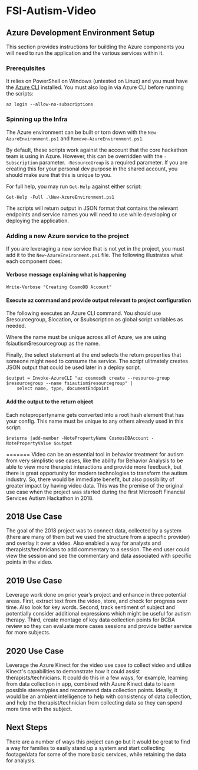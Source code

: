 # FSI-Autism-Video


## Azure Development Environment Setup

This section provides instructions for building the Azure components you will need to run the application and the various services within it. 

### Prerequisites

It relies on PowerShell on Windows (untested on Linux) and you must have the [Azure CLI](https://docs.microsoft.com/en-us/cli/azure/install-azure-cli?view=azure-cli-latest) installed.  You must also log in via Azure CLI before running the scripts:

    az login --allow-no-subscriptions

### Spinning up the Infra

The Azure environment can be built or torn down with the `New-AzureEnvironment.ps1` and `Remove-AzureEnvironment.ps1`.

By default, these scripts work against the account that the core hackathon team is using in Azure.  However, this can be overridden with the `-Subscription` parameter.  `-ResourceGroup` is a required parameter.  If you are creating this for your personal dev purpose in the shared account, you should make sure that this is unique to you.

For full help, you may run `Get-Help` against either script:

	Get-Help -Full .\New-AzureEnvironment.ps1

The scripts will return output in JSON format that contains the relevant endpoints and service names you will need to use while developing or deploying the application.

### Adding a new Azure service to the project
If you are leveraging a new service that is not yet in the project, you must add it to the `New-AzureEnvironment.ps1` file.  The following illustrates what each component does:

#### Verbose message explaining what is happening

	Write-Verbose "Creating CosmoDB Account"
	
#### Execute az command and provide output relevant to project configuration
The following executes an Azure CLI command.  You should use $resourcegroup, $location, or $subscription as global script variables as needed.

Where the name must be unique across all of Azure, we are using fsiautism$resourcegroup as the name.

Finally, the select statement at the end selects the return properties that someone might need to consume the service.  The script ulitmately creates JSON output that could be used later in a deploy script.

	$output = Invoke-AzureCLI "az cosmosdb create --resource-group $resourcegroup --name fsiautism$resourcegroup" |
		select name, type, documentEndpoint

#### Add the output to the return object
Each notepropertyname gets converted into a root hash element that has your config.  This name must be unique to any others already used in this script:

	$returns |add-member -NotePropertyName CosmosDBAccount -NotePropertyValue $output
=======
Video can be an essential tool in behavior treatment for autism from very simplistic use cases, like the ability for Behavior Analysis to be able to view more therapist interactions and provide more feedback, but there is great opportunity for modern technologies to transform the autism industry. So, there would be immediate benefit, but also possibility of greater impact by having video data. This was the premise of the original use case when the project was started during the first Microsoft Financial Services Autism Hackathon in 2018.

## 2018 Use Case 
The goal of the 2018 project was to connect data, collected by a system (there are many of them but we used the structure from a specific provider) and overlay it over a video. Also enabled a way for analysts and therapists/technicians to add commentary to a session. The end user could view the session and see the commentary and data associated with specific points in the video.

## 2019 Use Case 
Leverage work done on prior year’s project and enhance in three potential areas. First, extract text from the video, store, and check for progress over time. Also look for key words. Second, track sentiment of subject and potentially consider additional expressions which might be useful for autism therapy. Third, create montage of key data collection points for BCBA review so they can evaluate more cases sessions and provide better service for more subjects.

## 2020 Use Case
Leverage the Azure Kinect for the video use case to collect video and utilize Kinect's capabilities to demonstrate how it could assist therapists/technicians. It could do this in a few ways, for example, learning from data collection in app, combined with Azure Kinect data to learn possible stereotypies and recommend data collection points. Ideally, it would be an ambient intelligence to help with consistency of data collection, and help the therapist/technician from collecting data so they can spend more time with the subject.

## Next Steps
There are a number of ways this project can go but it would be great to find a way for families to easily stand up a system and start collecting footage/data for some of the more basic services, while retaining the data for analysis. 
